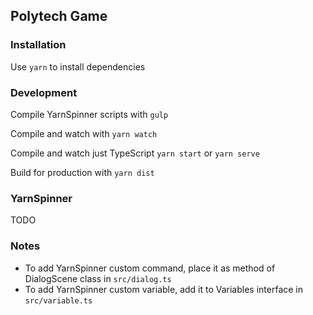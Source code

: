 ## Polytech Game

### Installation

Use `yarn` to install dependencies

### Development

Compile YarnSpinner scripts with `gulp`

Compile and watch with `yarn watch`

Compile and watch just TypeScript `yarn start` or `yarn serve`

Build for production with `yarn dist`

### YarnSpinner

TODO

### Notes

- To add YarnSpinner custom command, place it as method of DialogScene class in `src/dialog.ts`
- To add YarnSpinner custom variable, add it to Variables interface in `src/variable.ts`
